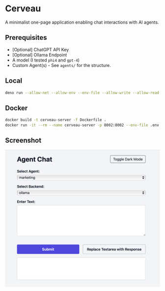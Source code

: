 # Cerveau

A minimalist one-page application enabling chat interactions with AI agents.

## Prerequisites

- [Optional] ChatGPT API Key
- [Optional] Ollama Endpoint
- A model (I tested `phi4` and `gpt-4`)
- Custom Agent(s) - See `agents/` for the structure.

## Local

```bash
deno run --allow-net --allow-env --env-file --allow-write --allow-read --watch mod.ts
```

## Docker

```bash
docker build -t cerveau-server -f Dockerfile .
docker run -it --rm --name cerveau-server -p 8002:8002 --env-file .env -v ./output:/application/output/ cerveau-server:latest
```

## Screenshot

![Single Page](./single-page.png)
